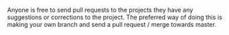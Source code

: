 Anyone is free to send pull requests to the projects they have any suggestions or corrections to the project.
The preferred way of doing this is making your own branch and send a pull request / merge towards master.
